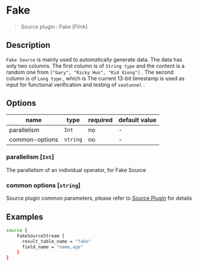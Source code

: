 # Fake

> Source plugin : Fake [Flink]

## Description

`Fake Source` is mainly used to automatically generate data. The data has only two columns. The first column is of `String type` and the content is a random one from `["Gary", "Ricky Huo", "Kid Xiong"]` . The second column is of `Long type` , which is The current 13-bit timestamp is used as input for functional verification and testing of `seatunnel` .

## Options

| name           | type   | required | default value |
| -------------- | ------ | -------- | ------------- |
| parallelism    | `Int`  | no       | -             |
| common-options |`string`| no       | -             |

### parallelism [`Int`]

The parallelism of an individual operator, for Fake Source

### common options [`string`]

Source plugin common parameters, please refer to [Source Plugin](./source-plugin.md) for details

## Examples

```bash
source {
    FakeSourceStream {
      result_table_name = "fake"
      field_name = "name,age"
    }
}
```
